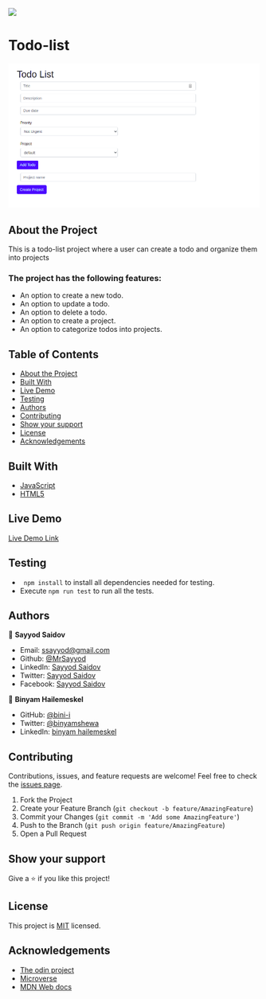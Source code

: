 ![](https://img.shields.io/badge/Microverse-blueviolet)

# Todo-list
![Screenshot](./dist/assets/img/screenshot.png)
## About the Project
This is a todo-list project where a user can create a todo and organize them into projects

### The project has the following features:
* An option to create a new todo.
* An option to update a todo.
* An option to delete a todo.
* An option to create a project.
* An option to categorize todos into projects.

## Table of Contents

* [About the Project](#about-the-project)
* [Built With](#built-with)
* [Live Demo](#live-demo)
* [Testing](#testing)
* [Authors](#authors)
* [Contributing](#contributing)
* [Show your support](#show-your-support)
* [License](#license)
* [Acknowledgements](#acknowledgements)

## Built With

* [JavaScript](https://en.wikipedia.org/wiki/JavaScript)
* [HTML5](https://en.wikipedia.org/wiki/HTML5)

## Live Demo

[Live Demo Link](https://www.binyamhailemeskel.me/TodoList/)

## Testing

  - ``` npm install``` to install all dependencies needed for testing.
  - Execute ```npm run test``` to run all the tests.

## Authors

👤 **Sayyod Saidov**

- Email: ssayyod@gmail.com
- Github: [@MrSayyod](https://github.com/MrSayyod) 
- LinkedIn:  [Sayyod Saidov](https://www.linkedin.com/in/sayyod-saidov-507b0818b)
- Twitter: [Sayyod Saidov](https://twitter.com/sayyodsaidov)
- Facebook: [Sayyod Saidov](https://www.facebook.com/sayyod)

👤 **Binyam Hailemeskel**

- GitHub: [@bini-i](https://github.com/bini-i)
- Twitter: [@binyamshewa](https://twitter.com/binyamshewa)
- LinkedIn: [binyam hailemeskel](https://www.linkedin.com/in/bini-i/)

## Contributing

Contributions, issues, and feature requests are welcome!
Feel free to check the [issues page](../../issues).

1. Fork the Project
2. Create your Feature Branch (`git checkout -b feature/AmazingFeature`)
3. Commit your Changes (`git commit -m 'Add some AmazingFeature'`)
4. Push to the Branch (`git push origin feature/AmazingFeature`)
5. Open a Pull Request


## Show your support

Give a ⭐️ if you like this project!
## License

This project is [MIT](./LICENSE) licensed.
## Acknowledgements
* [The odin project](https://theodinproject.com)
* [Microverse](https://www.microverse.org/)
* [MDN Web docs](https://developer.mozilla.org/)
